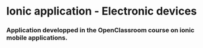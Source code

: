 # Ionic application - Electronic devices


### Application developped in the OpenClassroom course on ionic mobile applications.